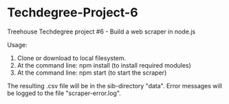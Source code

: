 # Techdegree-Project-6
Treehouse Techdegree project #6 - Build a web scraper in node.js

Usage:
1. Clone or download to local filesystem.
2. At the command line:
      npm install
      (to install required modules)
3. At the command line:
      npm start
      (to start the scraper)


The resulting .csv file will be in the sib-directory "data".
Error messages will be logged to the file "scraper-error.log".
